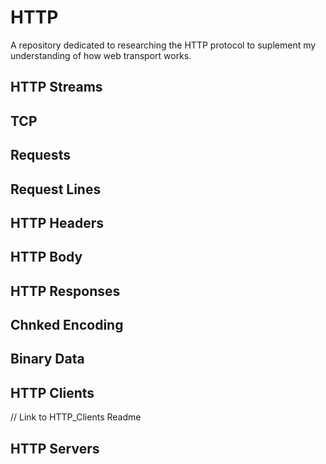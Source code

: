 # HTTP
A repository dedicated to researching the HTTP protocol to suplement my understanding of how web transport works. 

## HTTP Streams 

## TCP 

## Requests 

## Request Lines 

## HTTP Headers

## HTTP Body

## HTTP Responses

## Chnked Encoding

## Binary Data

## HTTP Clients
// Link to HTTP_Clients Readme

## HTTP Servers
